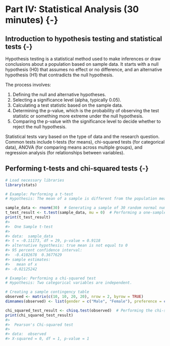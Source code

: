 
# Part IV: Statistical Analysis (30 minutes) {-}


## Introduction to hypothesis testing and statistical tests {-}


Hypothesis testing is a statistical method used to make inferences or draw conclusions about a population based on sample data. It starts with a null hypothesis (H0) that assumes no effect or no difference, and an alternative hypothesis (H1) that contradicts the null hypothesis.

The process involves:
1. Defining the null and alternative hypotheses.
2. Selecting a significance level (alpha, typically 0.05).
3. Calculating a test statistic based on the sample data.
4. Determining the p-value, which is the probability of observing the test statistic or something more extreme under the null hypothesis.
5. Comparing the p-value with the significance level to decide whether to reject the null hypothesis.

Statistical tests vary based on the type of data and the research question. Common tests include t-tests (for means), chi-squared tests (for categorical data), ANOVA (for comparing means across multiple groups), and regression analysis (for relationships between variables).




## Performing t-tests and chi-squared tests {-}

```r
# Load necessary libraries
library(stats)

# Example: Performing a t-test
# Hypothesis: The mean of a sample is different from the population mean (which we assume to be 0 for this example).

sample_data <- rnorm(30)  # Generating a sample of 30 random normal numbers
t_test_result <- t.test(sample_data, mu = 0)  # Performing a one-sample t-test
print(t_test_result)
#> 
#> 	One Sample t-test
#> 
#> data:  sample_data
#> t = -0.11173, df = 29, p-value = 0.9118
#> alternative hypothesis: true mean is not equal to 0
#> 95 percent confidence interval:
#>  -0.4102678  0.3677629
#> sample estimates:
#>   mean of x 
#> -0.02125242

# Example: Performing a chi-squared test
# Hypothesis: Two categorical variables are independent.

# Creating a sample contingency table
observed <- matrix(c(10, 10, 20, 20), nrow = 2, byrow = TRUE)
dimnames(observed) <- list(gender = c("Male", "Female"), preference = c("Option A", "Option B"))

chi_squared_test_result <- chisq.test(observed)  # Performing the chi-squared test
print(chi_squared_test_result)
#> 
#> 	Pearson's Chi-squared test
#> 
#> data:  observed
#> X-squared = 0, df = 1, p-value = 1
```
